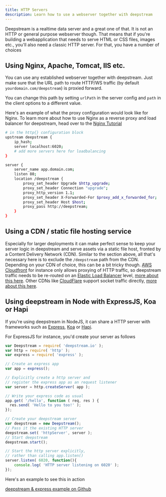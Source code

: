 ```yaml
---
title: HTTP Servers
description: Learn how to use a webserver together with deepstream
---
```


Deepstream is a realtime data server and a great one of that. It is not an HTTP or general purpose webserver though. That means that if you're building a webapplication that needs to serve HTML or CSS files, images etc., you'll also need a classic HTTP server. For that, you have a number of choices

## Using Nginx, Apache, Tomcat, IIS etc.
You can use any established webserver together with deepstream. Just make sure that the URL path to route HTTP/WS traffic (by default `yourdomain.com/deepstream`) is proxied forward.

You can change this path by setting `urlPath` in the server config and `path` in the client options to a different value.

Here's an example of what the proxy configuration would look like for Nginx. To learn more about how to use Nginx as a reverse proxy and load balancer for deepstream, head over to the [Nginx Tutorial](../other-nginx/)

```bash
# in the http{} configuration block
upstream deepstream {
    ip_hash;
    server localhost:6020;
    # add more servers here for loadbalancing
}

server {
    server_name app.domain.com;
    listen 80;
    location /deepstream {
        proxy_set_header Upgrade $http_upgrade;
        proxy_set_header Connection "upgrade";
        proxy_http_version 1.1;
        proxy_set_header X-Forwarded-For $proxy_add_x_forwarded_for;
        proxy_set_header Host $host;
        proxy_pass http://deepstream;
    }
}
```

## Using a CDN / static file hosting service
Especially for larger deployments it can make perfect sense to keep your server logic in deepstream and serve assets via a static file host, fronted by a Content Delivery Network (CDN). Similar to the section above, all that's necessary here is to exclude the `/deepstream` path from the CDN. Depending on your CDN of choice, this can be a bit tricky though. [AWS Cloudfront](https://aws.amazon.com/cloudfront/) for instance only allows proxying of HTTP traffic, so deepstream traffic needs to be re-routed on an [Elastic Load Balancer](https://aws.amazon.com/elasticloadbalancing/) level, [more about this here](https://forums.aws.amazon.com/thread.jspa?messageID=589328). Other CDNs like [CloudFlare](https://www.cloudflare.com/) support socket traffic directly, [more about this here](https://blog.cloudflare.com/cloudflare-now-supports-websockets/).

## Using deepstream in Node with ExpressJS, Koa or Hapi
If you're using deepstream in NodeJS, it can share a HTTP server with frameworks such as [Express](//expressjs.com/), [Koa](//koajs.com/) or [Hapi](//hapijs.com/).

For ExpressJS for instance, you'd create your server as follows

```javascript
var Deepstream = require( 'deepstream.io' );
var http = require( 'http' );
var express = require( 'express' );

// Create an express app
var app = express();

// Explicitly create a http server and
// register the express app as an request listener
var server = http.createServer( app );

// Write your express code as usual
app.get( '/hello', function ( req, res ) {
  res.send( 'Hello to you too!' );
});

// Create your deepstream server
var deepstream = new Deepstream();
// Pass it the existing HTTP server
deepstream.set( 'httpServer', server );
// Start deepstream
deepstream.start();

// Start the http server explicitly,
// rather than calling app.listen()
server.listen( 6020, function(){
    console.log( 'HTTP server listening on 6020' );
});
```

Here's an example to see this in action

<a class="mega" href="//github.com/deepstreamIO/ds-tutorial-express"><i class="fa fa-github"></i>deepstream & express example on Github</a>

